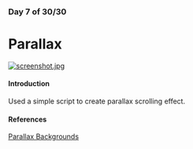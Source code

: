 ### Day 7 of 30/30
# Parallax

[![screenshot.jpg](https://s29.postimg.org/rzmv7uzbr/screenshot.jpg)](https://postimg.org/image/t1x1qei4z/)

#### Introduction
Used a simple script to create parallax scrolling effect.

#### References
[Parallax Backgrounds](http://code.tutsplus.com/tutorials/a-simple-parallax-scrolling-technique--net-27641)
